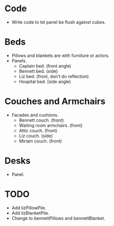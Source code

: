 # Code
* Write code to let panel be flush against cubes.

# Beds
* Pillows and blankets are with furniture or actors.
* Panels.
    * Captain bed. (front angle)
    * Bennett bed. (side)
    * Liz bed. (front, don't do reflection)
    * Hospital bed. (side angle)

# Couches and Armchairs
* Facades and cushions.
    * Bennett couch. (front)
    * Waiting room armchairs. (front)
    * Attic couch. (front)
    * Liz couch. (side)
    * Miriam couch. (front)

# Desks
* Panel.

# TODO
* Add lizPillowPile.
* Add lizBlanketPile.
* Change to bennettPillows and bennettBlanket.